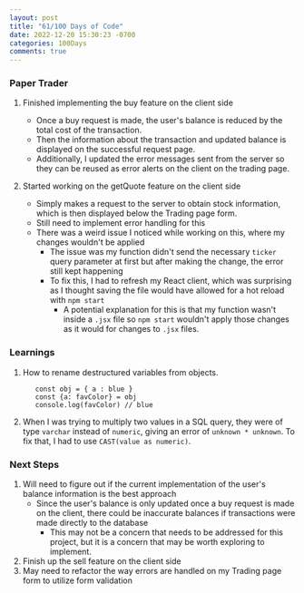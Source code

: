 ```yaml
---
layout: post
title: "61/100 Days of Code"
date: 2022-12-20 15:30:23 -0700
categories: 100Days
comments: true
---
```


### Paper Trader

1. Finished implementing the buy feature on the client side

   - Once a buy request is made, the user's balance is reduced by the total cost of the transaction.
   - Then the information about the transaction and updated balance is displayed on the successful request page.
   - Additionally, I updated the error messages sent from the server so they can be reused as error alerts on the client on the trading page.

2. Started working on the getQuote feature on the client side

   - Simply makes a request to the server to obtain stock information, which is then displayed below the Trading page form.
   - Still need to implement error handling for this
   - There was a weird issue I noticed while working on this, where my changes wouldn't be applied
     - The issue was my function didn't send the necessary `ticker` query parameter at first but after making the change, the error still kept happening
     - To fix this, I had to refresh my React client, which was surprising as I thought saving the file would have allowed for a hot reload with `npm start`
       - A potential explanation for this is that my function wasn't inside a `.jsx` file so `npm start` wouldn't apply those changes as it would for changes to `.jsx` files.

### Learnings

1. How to rename destructured variables from objects.
   ```
      const obj = { a : blue }
      const {a: favColor} = obj
      console.log(favColor) // blue
   ```
2. When I was trying to multiply two values in a SQL query, they were of type `varchar` instead of `numeric`, giving an error of `unknown * unknown`. To fix that, I had to use `CAST(value as numeric)`.

### Next Steps

1. Will need to figure out if the current implementation of the user's balance information is the best approach
   - Since the user's balance is only updated once a buy request is made on the client, there could be inaccurate balances if transactions were made directly to the database
     - This may not be a concern that needs to be addressed for this project, but it is a concern that may be worth exploring to implement.
2. Finish up the sell feature on the client side
3. May need to refactor the way errors are handled on my Trading page form to utilize form validation

